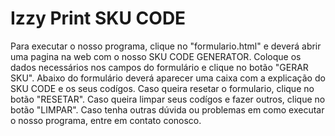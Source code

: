 # Izzy Print SKU CODE
Para executar o nosso programa, clique no "formulario.html" e deverá abrir uma pagina na web com o nosso SKU CODE GENERATOR. 
Coloque os dados necessários nos campos do formulário e clique no botão "GERAR SKU".
Abaixo do formulário deverá aparecer uma caixa com a explicação do SKU CODE e os seus codígos. 
Caso queira resetar o formulario, clique no botão "RESETAR".
Caso queira limpar seus codígos e fazer outros, clique no botão "LIMPAR".
Caso tenha outras dúvida ou problemas em como executar o nosso programa, entre em contato conosco.
